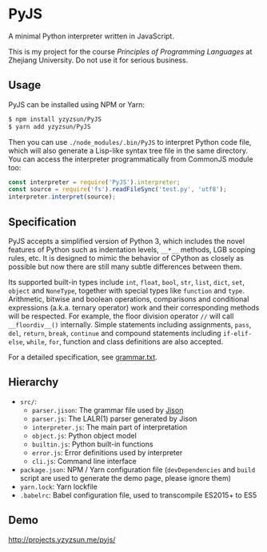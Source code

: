 # PyJS

A minimal Python interpreter written in JavaScript.

This is my project for the course *Principles of Programming Languages* at Zhejiang University. Do not use it for serious business.

## Usage

PyJS can be installed using NPM or Yarn:

```sh
$ npm install yzyzsun/PyJS
$ yarn add yzyzsun/PyJS
```

Then you can use `./node_modules/.bin/PyJS` to interpret Python code file, which will also generate a Lisp-like syntax tree file in the same directory. You can access the interpreter programmatically from CommonJS module too:

```javascript
const interpreter = require('PyJS').interpreter;
const source = require('fs').readFileSync('test.py', 'utf8');
interpreter.interpret(source);
```

## Specification

PyJS accepts a simplified version of Python 3, which includes the novel features of Python such as indentation levels, `__*__` methods, LGB scoping rules, etc. It is designed to mimic the behavior of CPython as closely as possible but now there are still many subtle differences between them.

Its supported built-in types include `int`, `float`, `bool`, `str`, `list`, `dict`, `set`, `object` and `NoneType`, together with special types like `function` and `type`. Arithmetic, bitwise and boolean operations, comparisons and conditional expressions (a.k.a. ternary operator) work and their corresponding methods will be respected. For example, the floor division operator `//` will call `__floordiv__()` internally. Simple statements including assignments, `pass`, `del`, `return`, `break`, `continue` and compound statements including `if-elif-else`, `while`, `for`, function and class definitions are also accepted.

For a detailed specification, see [grammar.txt](grammar.txt).

## Hierarchy

- `src/`:
  - `parser.jison`: The grammar file used by [Jison](https://github.com/zaach/jison)
  - `parser.js`: The LALR(1) parser generated by Jison
  - `interpreter.js`: The main part of interpretation
  - `object.js`: Python object model
  - `builtin.js`: Python built-in functions
  - `error.js`: Error definitions used by interpreter
  - `cli.js`: Command line interface
- `package.json`: NPM / Yarn configuration file (`devDependencies` and `build` script are used to generate the demo page, please ignore them)
- `yarn.lock`: Yarn lockfile
- `.babelrc`: Babel configuration file, used to transcompile ES2015+ to ES5

## Demo

http://projects.yzyzsun.me/pyjs/
